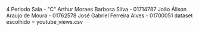 4 Periodo Sala - "C"
Arthur Moraes Barbosa Silva - 01714787
João Álison Araujo de Moura - 01762578
José Gabriel Ferreira Alves - 01700051
dataset escolhido = youtube_views.csv

